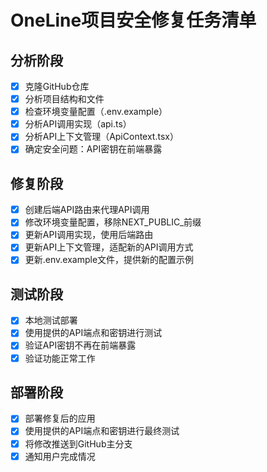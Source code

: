 # OneLine项目安全修复任务清单

## 分析阶段
- [x] 克隆GitHub仓库
- [x] 分析项目结构和文件
- [x] 检查环境变量配置（.env.example）
- [x] 分析API调用实现（api.ts）
- [x] 分析API上下文管理（ApiContext.tsx）
- [x] 确定安全问题：API密钥在前端暴露

## 修复阶段
- [x] 创建后端API路由来代理API调用
- [x] 修改环境变量配置，移除NEXT_PUBLIC_前缀
- [x] 更新API调用实现，使用后端路由
- [x] 更新API上下文管理，适配新的API调用方式
- [x] 更新.env.example文件，提供新的配置示例

## 测试阶段
- [x] 本地测试部署
- [x] 使用提供的API端点和密钥进行测试
- [x] 验证API密钥不再在前端暴露
- [x] 验证功能正常工作

## 部署阶段
- [x] 部署修复后的应用
- [x] 使用提供的API端点和密钥进行最终测试
- [x] 将修改推送到GitHub主分支
- [x] 通知用户完成情况
